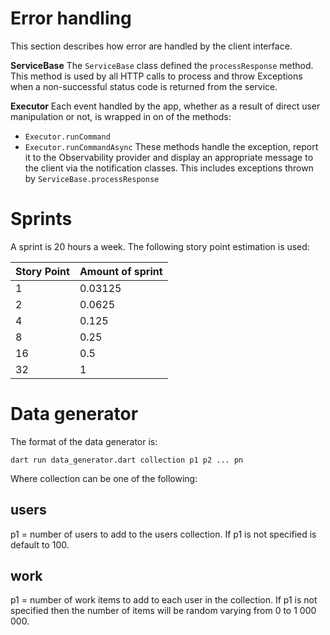 # Error handling
This section describes how error are handled by the client interface. 

**ServiceBase**
The `ServiceBase` class defined the `processResponse` method. This method is used by all HTTP calls to process and throw Exceptions when a non-successful status code is returned from the service.

**Executor**
Each event handled by the app, whether as a result of direct user manipulation or not, is wrapped in on of the methods:
- `Executor.runCommand`
- `Executor.runCommandAsync`
These methods handle the exception, report it to the Observability provider and display an appropriate message to the client via the notification classes. This includes exceptions thrown by `ServiceBase.processResponse`
# Sprints
A sprint is 20 hours a week. The following story point estimation is used:

| Story Point | Amount of sprint |
| ----------- | ---------------- |
| 1           | 0.03125          |
| 2           | 0.0625           |
| 4           | 0.125            |
| 8           | 0.25             |
| 16          | 0.5              |
| 32          | 1                |
# Data generator
The format of the data generator is:

`dart run data_generator.dart collection p1 p2 ... pn`

Where collection can be one of the following:
## users
p1 = number of users to add to the users collection. If p1 is not specified is default to 100.

## work
p1 = number of work items to add to each user in the collection. If p1 is not specified then the number of items will be random varying from 0 to 1 000 000.




